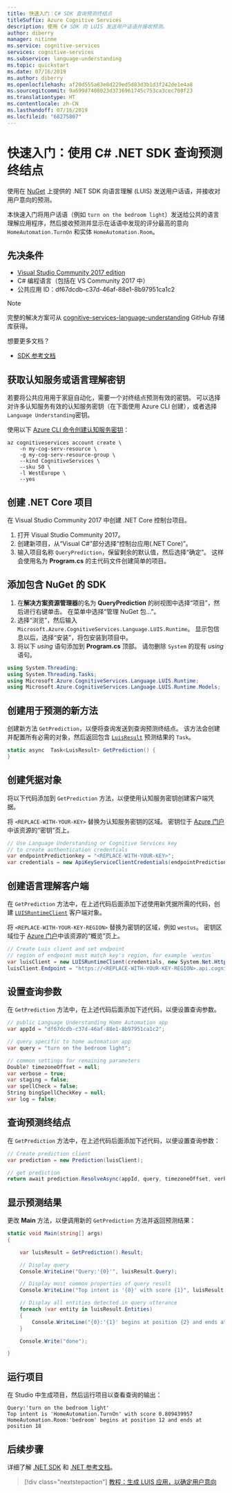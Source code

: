 ```yaml
---
title: 快速入门：C# SDK 查询预测终结点
titleSuffix: Azure Cognitive Services
description: 使用 C# SDK 向 LUIS 发送用户话语并接收预测。
author: diberry
manager: nitinme
ms.service: cognitive-services
services: cognitive-services
ms.subservice: language-understanding
ms.topic: quickstart
ms.date: 07/16/2019
ms.author: diberry
ms.openlocfilehash: af20d555a83e8d229ed5d83d3b1d3f242de1e4a8
ms.sourcegitcommit: 9a699d7408023d3736961745c753ca3cec708f23
ms.translationtype: HT
ms.contentlocale: zh-CN
ms.lasthandoff: 07/16/2019
ms.locfileid: "68275807"
---
```

# <a name="quickstart-query-prediction-endpoint-with-c-net-sdk"></a>快速入门：使用 C# .NET SDK 查询预测终结点

使用在 [NuGet](https://www.nuget.org/packages/Microsoft.Azure.CognitiveServices.Language.LUIS.Runtime/) 上提供的 .NET SDK 向语言理解 (LUIS) 发送用户话语，并接收对用户意向的预测。 

本快速入门将用户话语（例如 `turn on the bedroom light`）发送给公共的语言理解应用程序，然后接收预测并显示在话语中发现的评分最高的意向 `HomeAutomation.TurnOn` 和实体 `HomeAutomation.Room`。 

## <a name="prerequisites"></a>先决条件

* [Visual Studio Community 2017 edition](https://visualstudio.microsoft.com/vs/community/)
* C# 编程语言（包括在 VS Community 2017 中）
* 公共应用 ID：df67dcdb-c37d-46af-88e1-8b97951ca1c2

> [!Note]
> 完整的解决方案可从 [cognitive-services-language-understanding](https://github.com/Azure-Samples/cognitive-services-language-understanding/tree/master/documentation-samples/sdk-quickstarts/c%23/UsePredictionRuntime) GitHub 存储库获得。

想要更多文档？

 * [SDK 参考文档](https://docs.microsoft.com/dotnet/api/overview/azure/cognitiveservices/client/languageunderstanding?view=azure-dotnet)


## <a name="get-cognitive-services-or-language-understanding-key"></a>获取认知服务或语言理解密钥

若要将公共应用用于家庭自动化，需要一个对终结点预测有效的密钥。 可以选择对许多认知服务有效的认知服务密钥（在下面使用 Azure CLI 创建），或者选择`Language Understanding`密钥。 

使用以下 [Azure CLI 命令创建认知服务密钥](https://docs.microsoft.com/cli/azure/cognitiveservices/account?view=azure-cli-latest#az-cognitiveservices-account-create)：

```azurecli-interactive
az cognitiveservices account create \
    -n my-cog-serv-resource \
    -g my-cog-serv-resource-group \
    --kind CognitiveServices \
    --sku S0 \
    -l WestEurope \ 
    --yes
```

## <a name="create-net-core-project"></a>创建 .NET Core 项目

在 Visual Studio Community 2017 中创建 .NET Core 控制台项目。

1. 打开 Visual Studio Community 2017。
1. 创建新项目，从“Visual C#”部分选择“控制台应用(.NET Core)”。  
1. 输入项目名称 `QueryPrediction`，保留剩余的默认值，然后选择“确定”。 
    这样会使用名为 **Program.cs** 的主代码文件创建简单的项目。

## <a name="add-sdk-with-nuget"></a>添加包含 NuGet 的 SDK

1. 在**解决方案资源管理器**的名为 **QueryPrediction** 的树视图中选择“项目”，然后进行右键单击。 在菜单中选择“管理 NuGet 包...”。 
1. 选择“浏览”，然后输入 `Microsoft.Azure.CognitiveServices.Language.LUIS.Runtime`。  显示包信息以后，选择“安装”，将包安装到项目中。  
1. 将以下 _using_ 语句添加到 **Program.cs** 顶部。 请勿删除 `System` 的现有 _using_ 语句。 

```csharp
using System.Threading;
using System.Threading.Tasks;
using Microsoft.Azure.CognitiveServices.Language.LUIS.Runtime;
using Microsoft.Azure.CognitiveServices.Language.LUIS.Runtime.Models;
```

## <a name="create-a-new-method-for-the-prediction"></a>创建用于预测的新方法

创建新方法 `GetPrediction`，以便将查询发送到查询预测终结点。 该方法会创建并配置所有必需的对象，然后返回包含 [`LuisResult`](https://docs.microsoft.com/dotnet/api/microsoft.azure.cognitiveservices.language.luis.runtime.models.luisresult?view=azure-dotnet) 预测结果的 `Task`。 

```csharp
static async  Task<LuisResult> GetPrediction() {
}
```

## <a name="create-credentials-object"></a>创建凭据对象

将以下代码添加到 `GetPrediction` 方法，以便使用认知服务密钥创建客户端凭据。

将 `<REPLACE-WITH-YOUR-KEY>` 替换为认知服务密钥的区域。 密钥位于 [Azure 门户](https://portal.azure.com)中该资源的“密钥”页上。

```csharp
// Use Language Understanding or Cognitive Services key
// to create authentication credentials
var endpointPredictionkey = "<REPLACE-WITH-YOUR-KEY>";
var credentials = new ApiKeyServiceClientCredentials(endpointPredictionkey);
```

## <a name="create-language-understanding-client"></a>创建语言理解客户端

在 `GetPrediction` 方法中，在上述代码后面添加下述使用新凭据所需的代码，创建 [`LUISRuntimeClient`](https://docs.microsoft.com/dotnet/api/microsoft.azure.cognitiveservices.language.luis.runtime.luisruntimeclient.-ctor?view=azure-dotnet#Microsoft_Azure_CognitiveServices_Language_LUIS_Runtime_LUISRuntimeClient__ctor_Microsoft_Rest_ServiceClientCredentials_System_Net_Http_DelegatingHandler___) 客户端对象。 

将 `<REPLACE-WITH-YOUR-KEY-REGION>` 替换为密钥的区域，例如 `westus`。 密钥区域位于 [Azure 门户](https://portal.azure.com)中该资源的“概览”页上。

```csharp
// Create Luis client and set endpoint
// region of endpoint must match key's region, for example `westus`
var luisClient = new LUISRuntimeClient(credentials, new System.Net.Http.DelegatingHandler[] { });
luisClient.Endpoint = "https://<REPLACE-WITH-YOUR-KEY-REGION>.api.cognitive.microsoft.com";
```

## <a name="set-query-parameters"></a>设置查询参数

在 `GetPrediction` 方法中，在上述代码后面添加下述代码，以便设置查询参数。

```csharp
// public Language Understanding Home Automation app
var appId = "df67dcdb-c37d-46af-88e1-8b97951ca1c2";

// query specific to home automation app
var query = "turn on the bedroom light";

// common settings for remaining parameters
Double? timezoneOffset = null;
var verbose = true;
var staging = false;
var spellCheck = false;
String bingSpellCheckKey = null;
var log = false;
```

## <a name="query-prediction-endpoint"></a>查询预测终结点

在 `GetPrediction` 方法中，在上述代码后面添加下述代码，以便设置查询参数：

```csharp
// Create prediction client
var prediction = new Prediction(luisClient);

// get prediction
return await prediction.ResolveAsync(appId, query, timezoneOffset, verbose, staging, spellCheck, bingSpellCheckKey, log, CancellationToken.None);
```

## <a name="display-prediction-results"></a>显示预测结果

更改 **Main** 方法，以便调用新的 `GetPrediction` 方法并返回预测结果：

```csharp
static void Main(string[] args)
{

    var luisResult = GetPrediction().Result;

    // Display query
    Console.WriteLine("Query:'{0}'", luisResult.Query);

    // Display most common properties of query result
    Console.WriteLine("Top intent is '{0}' with score {1}", luisResult.TopScoringIntent.Intent,luisResult.TopScoringIntent.Score);

    // Display all entities detected in query utterance
    foreach (var entity in luisResult.Entities)
    {
        Console.WriteLine("{0}:'{1}' begins at position {2} and ends at position {3}", entity.Type, entity.Entity, entity.StartIndex, entity.EndIndex);
    }

    Console.Write("done");

}
```

## <a name="run-the-project"></a>运行项目

在 Studio 中生成项目，然后运行项目以查看查询的输出：

```console
Query:'turn on the bedroom light'
Top intent is 'HomeAutomation.TurnOn' with score 0.809439957
HomeAutomation.Room:'bedroom' begins at position 12 and ends at position 18
```

## <a name="next-steps"></a>后续步骤

详细了解 [.NET SDK](https://www.nuget.org/packages/Microsoft.Azure.CognitiveServices.Language.LUIS.Runtime/) 和 [.NET 参考文档](https://docs.microsoft.com/dotnet/api/overview/azure/cognitiveservices/client/languageunderstanding?view=azure-dotnet)。 

> [!div class="nextstepaction"] 
> [教程：生成 LUIS 应用，以确定用户意向](luis-quickstart-intents-only.md) 